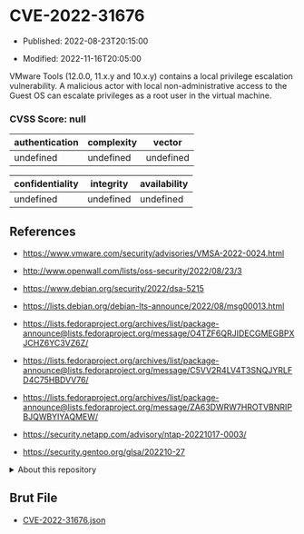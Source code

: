 # CVE-2022-31676

- Published: 2022-08-23T20:15:00

- Modified: 2022-11-16T20:05:00

VMware Tools (12.0.0, 11.x.y and 10.x.y) contains a local privilege escalation vulnerability. A malicious actor with local non-administrative access to the Guest OS can escalate privileges as a root user in the virtual machine.

### CVSS Score: **null**

| authentication | complexity | vector |
| --- | --- | --- |
| undefined | undefined | undefined |

| confidentiality | integrity | availability |
| --- | --- | --- |
| undefined | undefined | undefined |

## References

* https://www.vmware.com/security/advisories/VMSA-2022-0024.html

* http://www.openwall.com/lists/oss-security/2022/08/23/3

* https://www.debian.org/security/2022/dsa-5215

* https://lists.debian.org/debian-lts-announce/2022/08/msg00013.html

* https://lists.fedoraproject.org/archives/list/package-announce@lists.fedoraproject.org/message/O4TZF6QRJIDECGMEGBPXJCHZ6YC3VZ6Z/

* https://lists.fedoraproject.org/archives/list/package-announce@lists.fedoraproject.org/message/C5VV2R4LV4T3SNQJYRLFD4C75HBDVV76/

* https://lists.fedoraproject.org/archives/list/package-announce@lists.fedoraproject.org/message/ZA63DWRW7HROTVBNRIPBJQWBYIYAQMEW/

* https://security.netapp.com/advisory/ntap-20221017-0003/

* https://security.gentoo.org/glsa/202210-27

<details>
<summary>About this repository</summary> 

  This repository is part of the project [Live Hack CVE](https://github.com/Live-Hack-CVE). Main website can be found [www.live-hack.org](https://www.live-hack.org) 
  
  Made by [Sn0wAlice](https://github.com/Sn0wAlice) for the people that care about security and need to have a feed of the latest CVEs. Hope you enjoy it, don't forget to star the repo and follow me on [Twitter](https://twitter.com/Sn0wAlice) and [Github](https://github.com/Sn0wAlice). And that is my [personnal website](https://www.alice-snow.me/)

  - [Home Page](https://github.com/Live-Hack-CVE)
  - [Framework](https://github.com/Live-Hack-CVE/cve-framework)
  - [CVE database](https://github.com/Live-Hack-CVE/full_database)
  - [Changelog](https://github.com/Live-Hack-CVE/Changelog)
</details>

## Brut File

* [CVE-2022-31676.json](https://raw.githubusercontent.com/Live-Hack-CVE/full_database/main/cves/2022/CVE-2022-31676.json)

